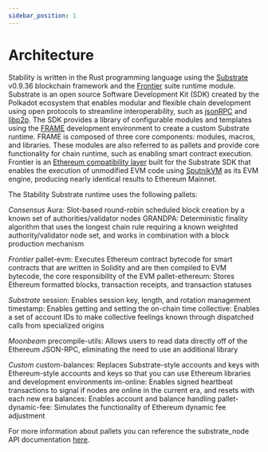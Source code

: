 ```yaml
---
sidebar_position: 1
---
```


# Architecture

Stability is written in the Rust programming language using the [Substrate](https://github.com/paritytech/polkadot-sdk/tree/master/substrate) v0.9.36 blockchain framework and the [Frontier](https://github.com/paritytech/frontier) suite runtime module. Substrate is an open source Software Development Kit (SDK) created by the Polkadot ecosystem that enables modular and flexible chain development using open protocols to streamline interoperability, such as [jsonRPC](https://www.jsonrpc.org/specification) and [libp2p](https://docs.libp2p.io/concepts/introduction/overview/). The SDK provides a library of configurable modules and templates using the [FRAME](https://docs.substrate.io/reference/frame-pallets/) development environment to create a custom Substrate runtime. FRAME is composed of three core components: modules, macros, and libraries. These modules are also referred to as pallets and provide core functionality for chain runtime, such as enabling smart contract execution. Frontier is an [Ethereum compatibility layer](https://docs.substrate.io/tutorials/integrate-with-tools/evm-integration/) built for the Substrate SDK that enables the execution of unmodified EVM code using [SputnikVM](https://github.com/rust-blockchain/evm) as its EVM engine, producing nearly identical results to Ethereum Mainnet.

The Stability Substrate runtime uses the following pallets:

_Consensus_
Aura: Slot-based round-robin scheduled block creation by a known set of authorities/validator nodes
GRANDPA: Deterministic finality algorithm that uses the longest chain rule requiring a known weighted authority/validator node set, and works in combination with a block production mechanism

_Frontier_
pallet-evm: Executes Ethereum contract bytecode for smart contracts that are written in Solidity and are then compiled to EVM bytecode, the core responsibility of the EVM
pallet-ethereum: Stores Ethereum formatted blocks, transaction receipts, and transaction statuses

_Substrate_
session: Enables session key, length, and rotation management
timestamp: Enables getting and setting the on-chain time
collective: Enables a set of account IDs to make collective feelings known through dispatched calls from specialized origins

_Moonbeam_
precompile-utils: Allows users to read data directly off of the Ethereum JSON-RPC, eliminating the need to use an additional library

_Custom_
custom-balances: Replaces Substrate-style accounts and keys with Ethereum-style accounts and keys so that you can use Ethereum libraries and development environments
im-online: Enables signed heartbeat transactions to signal if nodes are online in the current era, and resets with each new era
balances: Enables account and balance handling
pallet-dynamic-fee: Simulates the functionality of Ethereum dynamic fee adjustment


For more information about pallets you can reference the substrate_node API documentation [here](https://paritytech.github.io/polkadot-sdk/master/substrate_node/index.html).
